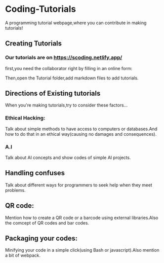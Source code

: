 # Coding-Tutorials
A programming tutorial webpage,where you can contribute in making tutorials!

## Creating Tutorials
### Our tutorials are on https://scoding.netlify.app/

first,you need the collaborator right by filling in an online form:

Then,open the Tutorial folder,add markdown files to add tutorials.

## Directions of Existing tutorials

When you're making tutorials,try to consider these factors...

### Ethical Hacking:
Talk about simple methods to have access to computers or databases.And how to do that in an ethical way(causing no damages and consequences).

### A.I
Talk about AI concepts and show codes of simple AI projects.

## Handling confuses
Talk about different ways for programmers to seek help when they meet problems.

## QR code:
Mention how to create a QR code or a barcode using external libraries.Also the comcept of QR codes and bar codes.

## Packaging your codes:
Minifying your code in a simple click(using Bash or javascript).Also mention a bit of webpack.
